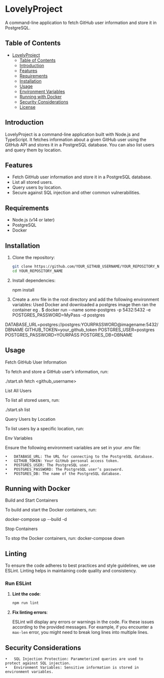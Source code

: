 # LovelyProject

A command-line application to fetch GitHub user information and store it in PostgreSQL.

## Table of Contents

- [LovelyProject](#lovelyproject)
  - [Table of Contents](#table-of-contents)
  - [Introduction](#introduction)
  - [Features](#features)
  - [Requirements](#requirements)
  - [Installation](#installation)
  - [Usage](#usage)
  - [Environment Variables](#environment-variables)
  - [Running with Docker](#running-with-docker)
  - [Security Considerations](#security-considerations)
  - [License](#license)

## Introduction

LovelyProject is a command-line application built with Node.js and TypeScript. It fetches information about a given GitHub user using the GitHub API and stores it in a PostgreSQL database. You can also list users and query them by location.

## Features

- Fetch GitHub user information and store it in a PostgreSQL database.
- List all stored users.
- Query users by location.
- Secure against SQL injection and other common vulnerabilities.

## Requirements

- Node.js (v14 or later)
- PostgreSQL
- Docker 

## Installation

1. Clone the repository:

   ```bash
   git clone https://github.com/YOUR_GITHUB_USERNAME/YOUR_REPOSITORY_NAME.git
   cd YOUR_REPOSITORY_NAME

2.	Install dependencies:

    npm install

3.	Create a .env file in the root directory and add the following environment variables:
Used Docker and downloaded a postgres image then ran the container
eg . 
$ docker run --name some-postgres -p 5432:5432 -e POSTGRES_PASSWORD=MyPass -d postgres


DATABASE_URL=postgres://postgres:YOURPASSWORD@imagename:5432/DBNAME
GITHUB_TOKEN=your_github_token
POSTGRES_USER=postgres
POSTGRES_PASSWORD=YOURPASS
POSTGRES_DB=DBNAME


## Usage

Fetch GitHub User Information

To fetch and store a GitHub user’s information, run:

./start.sh fetch <github_username>

List All Users

To list all stored users, run:

./start.sh list

Query Users by Location

To list users by a specific location, run:


Env Variables

Ensure the following environment variables are set in your .env file:

	•	DATABASE_URL: The URL for connecting to the PostgreSQL database.
	•	GITHUB_TOKEN: Your GitHub personal access token.
	•	POSTGRES_USER: The PostgreSQL user.
	•	POSTGRES_PASSWORD: The PostgreSQL user’s password.
	•	POSTGRES_DB: The name of the PostgreSQL database.

## Running with Docker

Build and Start Containers

To build and start the Docker containers, run:

docker-compose up --build -d

Stop Containers

To stop the Docker containers, run:
docker-compose down

## Linting

To ensure the code adheres to best practices and style guidelines, we use ESLint. Linting helps in maintaining code quality and consistency.

### Run ESLint

1. **Lint the code**:

    ```bash
    npm run lint
    ```

2. **Fix linting errors**:

    ESLint will display any errors or warnings in the code. Fix these issues according to the provided messages. For example, if you encounter a `max-len` error, you might need to break long lines into multiple lines.


## Security Considerations

	•	SQL Injection Protection: Parameterized queries are used to protect against SQL injection.
	•	Environment Variables: Sensitive information is stored in environment variables.
